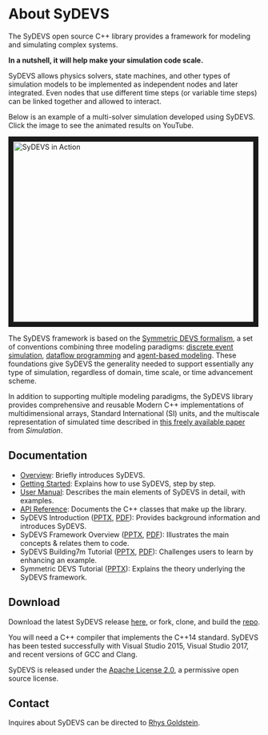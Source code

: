 # About SyDEVS

The SyDEVS open source C++ library provides a framework for modeling and simulating complex systems. 

**In a nutshell, it will help make your simulation code scale.**

SyDEVS allows physics solvers, state machines, and other types of simulation models to be implemented as independent nodes and later integrated. Even nodes that use different time steps (or variable time steps) can be linked together and allowed to interact.

Below is an example of a multi-solver simulation developed using SyDEVS. Click the image to see the animated results on YouTube.

<a href="http://www.youtube.com/watch?feature=player_embedded&v=UvEn9yLMi9Y
" target="_blank"><img src="http://img.youtube.com/vi/UvEn9yLMi9Y/0.jpg" 
alt="SyDEVS in Action" width="480" height="360" border="10" /></a>

The SyDEVS framework is based on the [Symmetric DEVS formalism](https://www.autodeskresearch.com/publications/symmetricformalism), a set of conventions combining three modeling paradigms: [discrete event simulation](https://en.wikipedia.org/wiki/Discrete_event_simulation), [dataflow programming](https://en.wikipedia.org/wiki/Dataflow_programming) and [agent-based modeling](https://en.wikipedia.org/wiki/Agent-based_model). These foundations give SyDEVS the generality needed to support essentially any type of simulation, regardless of domain, time scale, or time advancement scheme.

In addition to supporting multiple modeling paradigms, the SyDEVS library provides comprehensive and reusable Modern C++ implementations of multidimensional arrays, Standard International (SI) units, and the multiscale representation of simulated time described in [this freely available paper](http://journals.sagepub.com/eprint/mIKXDU2UtbJUjPZ8kupv/full) from *Simulation*.

## Documentation

- [Overview](overview.html): Briefly introduces SyDEVS.
- [Getting Started](getting_started/): Explains how to use SyDEVS, step by step.
- [User Manual](user_manual/): Describes the main elements of SyDEVS in detail, with examples.
- [API Reference](doc/html/index.html): Documents the C++ classes that make up the library.
- SyDEVS Introduction ([PPTX](doc/downloads/SyDEVS_Introduction.pptx), [PDF](doc/downloads/SyDEVS_Introduction.pdf)): Provides background information and introduces SyDEVS.
- SyDEVS Framework Overview ([PPTX](doc/downloads/SyDEVS_Framework_Overview.pptx), [PDF](doc/downloads/SyDEVS_Framework_Overview.pdf)): Illustrates the main concepts & relates them to code.
- SyDEVS Building7m Tutorial ([PPTX](doc/downloads/SyDEVS_Building7m_Tutorial.pptx), [PDF](doc/downloads/SyDEVS_Building7m_Tutorial.pdf)): Challenges users to learn by enhancing an example.
- Symmetric DEVS Tutorial ([PPTX](doc/downloads/AgentBasedSyDEVS_Tutorial.pptx)): Explains the theory underlying the SyDEVS framework.

## Download

Download the latest SyDEVS release [here](https://github.com/Autodesk/sydevs/releases), or fork, clone, and build the [repo](https://github.com/Autodesk/sydevs).

You will need a C++ compiler that implements the C++14 standard. SyDEVS has been tested successfully with Visual Studio 2015, Visual Studio 2017, and recent versions of GCC and Clang.

SyDEVS is released under the [Apache License 2.0](https://github.com/Autodesk/sydevs/blob/master/LICENSE.md), a permissive open source license.

## Contact

Inquires about SyDEVS can be directed to [Rhys Goldstein](https://autodeskresearch.com/people/rhys-goldstein).

